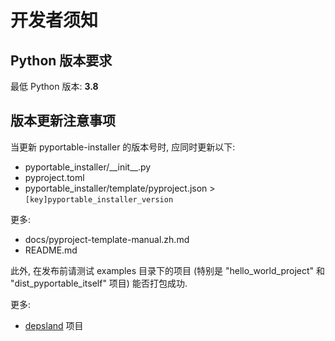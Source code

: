 # 开发者须知

## Python 版本要求

最低 Python 版本: **3.8**

## 版本更新注意事项

当更新 pyportable-installer 的版本号时, 应同时更新以下:

- pyportable_installer/\_\_init\_\_.py
- pyproject.toml
- pyportable_installer/template/pyproject.json > `[key]pyportable_installer_version`

更多:

- docs/pyproject-template-manual.zh.md
- README.md

此外, 在发布前请测试 examples 目录下的项目 (特别是 "hello_world_project" 和 "dist_pyportable_itself" 项目) 能否打包成功.

更多:

- [depsland](https://github.com/likianta/depsland) 项目
